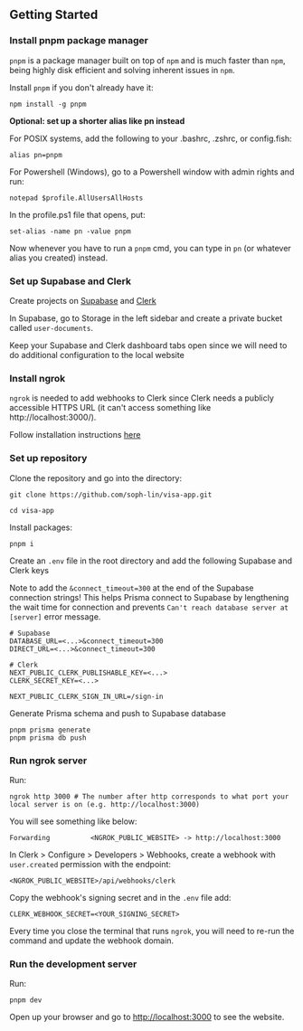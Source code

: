 ## Getting Started

### Install pnpm package manager

`pnpm` is a package manager built on top of `npm` and is much faster than `npm`, being highly disk efficient and solving inherent issues in `npm`.

Install `pnpm` if you don't already have it:

```
npm install -g pnpm
```

**Optional: set up a shorter alias like pn instead**

For POSIX systems, add the following to your .bashrc, .zshrc, or config.fish:

`alias pn=pnpm`

For Powershell (Windows), go to a Powershell window with admin rights and run:

`notepad $profile.AllUsersAllHosts`

In the profile.ps1 file that opens, put:

`set-alias -name pn -value pnpm`

Now whenever you have to run a `pnpm` cmd, you can type in `pn` (or whatever alias you created) instead.

### Set up Supabase and Clerk

Create projects on [Supabase](https://supabase.com/) and [Clerk](https://clerk.com)

In Supabase, go to Storage in the left sidebar and create a private bucket called `user-documents`.

Keep your Supabase and Clerk dashboard tabs open since we will need to do additional configuration to the local website

### Install ngrok

`ngrok` is needed to add webhooks to Clerk since Clerk needs a publicly accessible HTTPS URL (it can't access something like http://localhost:3000/).

Follow installation instructions [here](https://ngrok.com/downloads)

### Set up repository

Clone the repository and go into the directory:

```
git clone https://github.com/soph-lin/visa-app.git

cd visa-app
```

Install packages:

```
pnpm i
```

Create an `.env` file in the root directory and add the following Supabase and Clerk keys

Note to add the `&connect_timeout=300` at the end of the Supabase connection strings! This helps Prisma connect to Supabase by lengthening the wait time for connection and prevents `Can't reach database server at [server]` error message.

```
# Supabase
DATABASE_URL=<...>&connect_timeout=300
DIRECT_URL=<...>&connect_timeout=300

# Clerk
NEXT_PUBLIC_CLERK_PUBLISHABLE_KEY=<...>
CLERK_SECRET_KEY=<...>

NEXT_PUBLIC_CLERK_SIGN_IN_URL=/sign-in
```

Generate Prisma schema and push to Supabase database

```
pnpm prisma generate
pnpm prisma db push
```

### Run ngrok server

Run:

```
ngrok http 3000 # The number after http corresponds to what port your local server is on (e.g. http://localhost:3000)

```

You will see something like below:

```
Forwarding          <NGROK_PUBLIC_WEBSITE> -> http://localhost:3000
```

In Clerk > Configure > Developers > Webhooks, create a webhook with `user.created` permission with the endpoint:

`<NGROK_PUBLIC_WEBSITE>/api/webhooks/clerk`

Copy the webhook's signing secret and in the `.env` file add:

```
CLERK_WEBHOOK_SECRET=<YOUR_SIGNING_SECRET>
```

Every time you close the terminal that runs `ngrok`, you will need to re-run the command and update the webhook domain.

### Run the development server

Run:

```
pnpm dev
```

Open up your browser and go to [http://localhost:3000](http://localhost:3000) to see the website.
